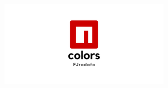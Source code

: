 <a href="https://www.npmjs.com/package/@fjrodafo/colors">
    <picture>
        <source media="(prefers-color-scheme: dark)" srcset="https://raw.githubusercontent.com/FJrodafo/colors/main/Assets/Banner/Dark.png">
        <img alt="colors" src="https://raw.githubusercontent.com/FJrodafo/colors/main/Assets/Banner/Light.png">
    </picture>
</a>